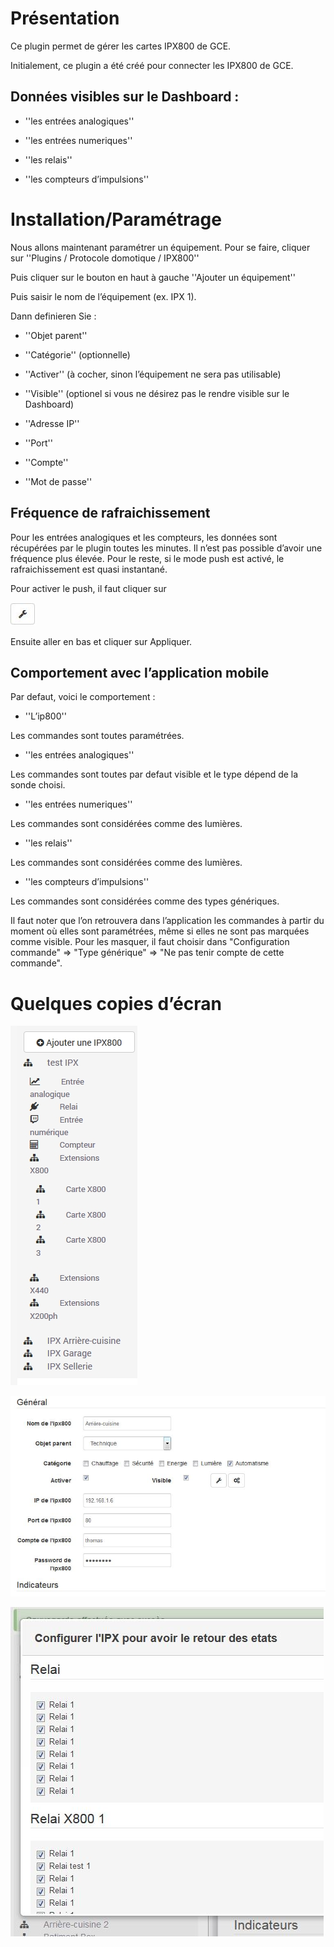 Présentation 
============

Ce plugin permet de gérer les cartes IPX800 de GCE.

Initialement, ce plugin a été créé pour connecter les IPX800 de GCE.

Données visibles sur le Dashboard : 
-----------------------------------

-   ''les entrées analogiques''

-   ''les entrées numeriques''

-   ''les relais''

-   ''les compteurs d’impulsions''

Installation/Paramétrage 
========================

Nous allons maintenant paramétrer un équipement. Pour se faire, cliquer
sur ''Plugins / Protocole domotique / IPX800''

Puis cliquer sur le bouton en haut à gauche ''Ajouter un équipement''

Puis saisir le nom de l’équipement (ex. IPX 1).

Dann definieren Sie :

-   ''Objet parent''

-   ''Catégorie'' (optionnelle)

-   ''Activer'' (à cocher, sinon l’équipement ne sera pas utilisable)

-   ''Visible'' (optionel si vous ne désirez pas le rendre visible sur
    le Dashboard)

-   ''Adresse IP''

-   ''Port''

-   ''Compte''

-   ''Mot de passe''

Fréquence de rafraichissement 
-----------------------------

Pour les entrées analogiques et les compteurs, les données sont
récupérées par le plugin toutes les minutes. Il n’est pas possible
d’avoir une fréquence plus élevée. Pour le reste, si le mode push est
activé, le rafraichissement est quasi instantané.

Pour activer le push, il faut cliquer sur

![bouton config push](../images/bouton_config_push.jpg)

Ensuite aller en bas et cliquer sur Appliquer.

Comportement avec l’application mobile 
--------------------------------------

Par defaut, voici le comportement :

-   ''L’ip800''

Les commandes sont toutes paramétrées.

-   ''les entrées analogiques''

Les commandes sont toutes par defaut visible et le type dépend de la
sonde choisi.

-   ''les entrées numeriques''

Les commandes sont considérées comme des lumières.

-   ''les relais''

Les commandes sont considérées comme des lumières.

-   ''les compteurs d’impulsions''

Les commandes sont considérées comme des types génériques.

Il faut noter que l’on retrouvera dans l’application les commandes à
partir du moment où elles sont paramétrées, même si elles ne sont pas
marquées comme visible. Pour les masquer, il faut choisir dans
"Configuration commande" ⇒ "Type générique" ⇒ "Ne pas tenir compte de
cette commande".

Quelques copies d’écran 
=======================

![ipx800 screenshot1](../images/ipx800_screenshot1.jpg)

![ipx800 screenshot2](../images/ipx800_screenshot2.jpg)

![ipx800 screenshot3](../images/ipx800_screenshot3.jpg)
